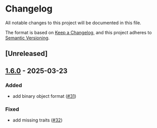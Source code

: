 # Changelog

All notable changes to this project will be documented in this file.

The format is based on [Keep a Changelog](https://keepachangelog.com/en/1.0.0/),
and this project adheres to [Semantic Versioning](https://semver.org/spec/v2.0.0.html).

## [Unreleased]

## [1.6.0](https://github.com/matter-labs/era-compiler-common/compare/era-compiler-common-v1.5.0...era-compiler-common-v1.6.0) - 2025-03-23

### Added

- add binary object format ([#31](https://github.com/matter-labs/era-compiler-common/pull/31))

### Fixed

- add missing traits ([#32](https://github.com/matter-labs/era-compiler-common/pull/32))

